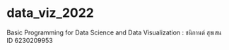# data_viz_2022
Basic Programming for Data Science and Data Visualization : ชนิกานต์ สุขเสน ID 6230209953


